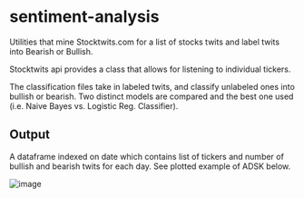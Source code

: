 # sentiment-analysis

Utilities that mine Stocktwits.com for a list of stocks twits and label twits into Bearish or Bullish. 

Stocktwits api provides a class that allows for listening to individual tickers. 

The classification files take in labeled twits, and classify unlabeled ones into bullish or bearish. Two distinct models are compared and the best one used (i.e. Naive Bayes vs. Logistic Reg. Classifier). 


## Output

A dataframe indexed on date which contains list of tickers and number of bullish and bearish twits for each day. 
See plotted example of ADSK below. 

![image](https://user-images.githubusercontent.com/60831947/232955738-d5e1fcbb-2308-4196-9bbf-e0605693355c.png)
